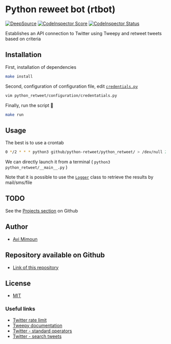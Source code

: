 # Python reweet bot (rtbot)

[![DeepSource](https://static.deepsource.io/deepsource-badge-light-mini.svg)](https://deepsource.io/gh/av1m/python-retweet/?ref=repository-badge)
[![CodeInspector Score](https://www.code-inspector.com/project/5622/score/svg)](https://frontend.code-inspector.com/public/project/5622/python-retweet/dashboard)
[![CodeInspector Status](https://www.code-inspector.com/project/5622/status/svg)](https://frontend.code-inspector.com/public/project/5622/python-retweet/dashboard)

Establishes an API connection to Twitter using Tweepy and retweet tweets based on criteria

## Installation

First, installation of dependencies

``` bash
make install
```

Second, configuration of configuration file, edit [`credentials.py`](./python_retweet/configuration/credentials.py)

``` bash
vim python_retweet/configuration/credentatials.py
```

Finally, run the script 🎉

``` bash
make run
```

## Usage

The best is to use a crontab

``` bash
0 */2 * * * python3 github/python-retweet/python_retweet/ > /dev/null 2>&1
```

We can directly launch it from a terminal ( `python3 python_retweet/__main__.py` )

Note that it is possible to use the [`Logger`](./python_retweet/configuration/logger.py) class to retrieve the results by mail/sms/file  

## TODO

See the [Projects section](https://github.com/av1m/python-retweet/projects) on Github

## Author

* [Avi Mimoun](https://www.github.com/av1m)

## Repository available on Github

* [Link of this repository](https://github.com/av1m/rtbot)

## License

* [MIT](https://github.com/av1m/python-retweet/blob/master/LICENSE)

### Useful links

* [Twitter rate limit](https://developer.twitter.com/en/docs/basics/rate-limiting)
* [Tweepy documentation](http://docs.tweepy.org/en/v3.5.0/api.html)
* [Twitter - standard operators](https://developer.twitter.com/en/docs/tweets/search/guides/standard-operators)
* [Twitter - search tweets](https://developer.twitter.com/en/docs/tweets/search/api-reference/get-search-tweets)
